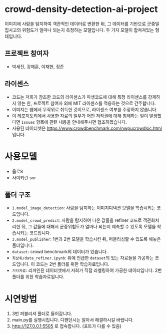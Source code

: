 # crowd-density-detection-ai-project
이미지에 사람을 탐지하여 객관적인 데이터로 변환한 뒤, 그 데이터를 기반으로 군중밀집사고의 위험도가 얼마나 되는지 측정하는 모델입니다.
두 가지 모델이 합쳐져있는 형태입니다.

## 프로젝트 참여자
* 박세진, 강재훈, 이재현, 정준

## 라이센스
* 코드는 저희가 참조한 코드의 라이센스가 파생코드에 대해 특정 라이센스를 강제하지 않는 한, 프로젝트 참여자 외에 MIT 라이센스를 적응하는 것으로 간주합니다.
* 이미지는 웹에서 무작위로 취득한 것이므로, 라이센스 여부를 주장하지 않습니다.
* 이 레포지토리에서 사용한 자료의 일부가 어떤 저작권에 대해 침해하는 일이 발생했다면 `Issues` 항목에 관련 내용을 안내해주시면 협조하겠습니다.
* 사용된 데이터셋은 https://www.crowdbenchmark.com/nwpucrowdloc.html 입니다.

# 사용모델
* 욜로8
* 사이키런 svr

## 폴더 구조
* `1.model_image_detection`: 사람을 탐지하는 이미지디텍션 모델을 학습시키는 코드입니다.
* `2.model_crowd_predict`: 사람을 탐지하여 나온 값들을 refiner 코드로 객관화처리한 뒤, 그 값들에 대해서 군중위험도가 얼마나 되는지 예측할 수 있도록 모델을 학습시키는 코드입니다.
* `3.model_publisher`: 1번과 2번 모델을 학습시킨 뒤, 퍼블리싱할 수 있도록 해놓은 폴더입니다.
* `dataset`: crowd benchmark의 데이터가 있습니다.
* `최상위/data_refiner.ipynb`: 위에 언급한 `dataset`의 있는 자료들을 가공하는 코드입니다. 이 코드는 2번 폴더를 위한 학습자료입니다.
* `기타자료`: 리파인된 데이터셋에서 저희가 직접 라벨링하여 가공한 데이터입니다. 2번 폴더를 위한 학습자료입니다.

# 시연방법
1. 3번 퍼블리셔 폴더로 들어갑니다.
2. main.py를 실행시킵니다. 디펜던시는 알아서 해결하시길 바랍니다.
3. http://127.0.0.1:5505 로 접속합니다. (포트가 다를 수 있음)